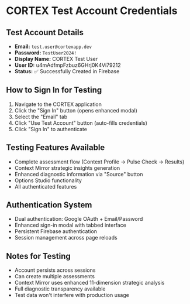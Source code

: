 # CORTEX Test Account Credentials

## Test Account Details
- **Email:** `test.user@cortexapp.dev`
- **Password:** `TestUser2024!`
- **Display Name:** CORTEX Test User
- **User ID:** u4mAdfmpFzbuz6GHrj0K4Vi79212
- **Status:** ✅ Successfully Created in Firebase

## How to Sign In for Testing
1. Navigate to the CORTEX application
2. Click the "Sign In" button (opens enhanced modal)
3. Select the "Email" tab
4. Click "Use Test Account" button (auto-fills credentials)
5. Click "Sign In" to authenticate

## Testing Features Available
- Complete assessment flow (Context Profile → Pulse Check → Results)
- Context Mirror strategic insights generation
- Enhanced diagnostic information via "Source" button
- Options Studio functionality
- All authenticated features

## Authentication System
- Dual authentication: Google OAuth + Email/Password
- Enhanced sign-in modal with tabbed interface
- Persistent Firebase authentication
- Session management across page reloads

## Notes for Testing
- Account persists across sessions
- Can create multiple assessments
- Context Mirror uses enhanced 11-dimension strategic analysis
- Full diagnostic transparency available
- Test data won't interfere with production usage